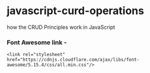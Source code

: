 # javascript-curd-operations
how the CRUD Principles work in JavaScript


### Font Awesome link - 
```
<link rel="stylesheet" href="https://cdnjs.cloudflare.com/ajax/libs/font-awesome/5.15.4/css/all.min.css"/>
```
